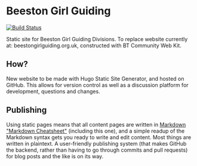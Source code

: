 # Beeston Girl Guiding


[![Build Status](https://travis-ci.org/samozzy/guides.svg?branch=master)](https://travis-ci.org/samozzy/guides)

Static site for Beeston Girl Guiding Divisions.
To replace website currently at: beestongirlguiding.org.uk, constructed with BT Community Web Kit.

## How?
New website to be made with Hugo Static Site Generator, and hosted on GitHub.
This allows for version control as well as a discussion platform for development, questions and changes.

## Publishing
Using static pages means that all content pages are written in [Markdown "Markdown Cheatsheet"](https://github.com/adam-p/markdown-here/wiki/Markdown-Cheatsheet) (including this one), and a simple readup of the Markdown syntax gets you ready to write and edit content. Most things are written in plaintext.
A user-friendly publishing system (that makes GitHub the backend, rather than having to go through commits and pull requests) for blog posts and the like is on its way.
